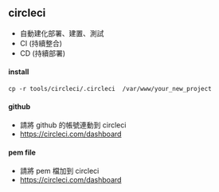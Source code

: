## circleci
- 自動建化部署、建置、測試
- CI (持續整合)
- CD (持續部署)

#### install
```
cp -r tools/circleci/.circleci  /var/www/your_new_project

```

#### github
- 請將 github 的帳號連動到 circleci
- https://circleci.com/dashboard

#### pem file
- 請將 pem 檔加到 circleci
- https://circleci.com/dashboard
